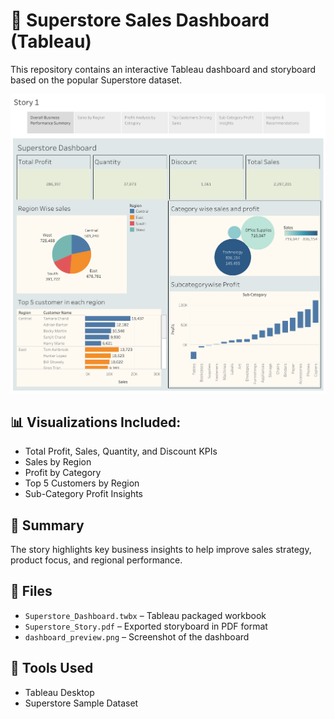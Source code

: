 # 🛒 Superstore Sales Dashboard (Tableau)

This repository contains an interactive Tableau dashboard and storyboard based on the popular Superstore dataset.

![Dashboard Preview](dashboard_preview.png)

## 📊 Visualizations Included:
- Total Profit, Sales, Quantity, and Discount KPIs
- Sales by Region
- Profit by Category
- Top 5 Customers by Region
- Sub-Category Profit Insights

## 📘 Summary
The story highlights key business insights to help improve sales strategy, product focus, and regional performance.

## 📂 Files
- `Superstore_Dashboard.twbx` – Tableau packaged workbook
- `Superstore_Story.pdf` – Exported storyboard in PDF format
- `dashboard_preview.png` – Screenshot of the dashboard

## 📌 Tools Used
- Tableau Desktop
- Superstore Sample Dataset

